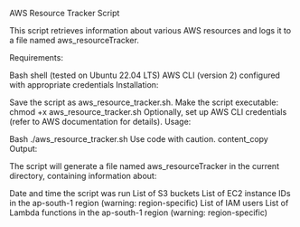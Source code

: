 AWS Resource Tracker Script

This script retrieves information about various AWS resources and logs it to a file named aws_resourceTracker.

Requirements:

Bash shell (tested on Ubuntu 22.04 LTS)
AWS CLI (version 2) configured with appropriate credentials
Installation:

Save the script as aws_resource_tracker.sh.
Make the script executable: chmod +x aws_resource_tracker.sh
Optionally, set up AWS CLI credentials (refer to AWS documentation for details).
Usage:

Bash
./aws_resource_tracker.sh
Use code with caution.
content_copy
Output:

The script will generate a file named aws_resourceTracker in the current directory, containing information about:

Date and time the script was run
List of S3 buckets
List of EC2 instance IDs in the ap-south-1 region (warning: region-specific)
List of IAM users
List of Lambda functions in the ap-south-1 region (warning: region-specific)
